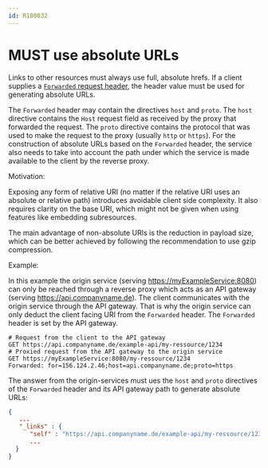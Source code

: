 ```yaml
---
id: R100032
---
```


# MUST use absolute URLs

Links to other resources must always use full, absolute hrefs. If a client supplies
a [`Forwarded` request header](./must-support-forwarded-header.md), the
header value must be used for generating absolute URLs.

The `Forwarded` header may contain the directives `host` and `proto`. The `host` directive contains the `Host` request
field as received by the proxy that forwarded the request.
The `proto` directive contains the protocol that was used to make the request to the proxy (usually `http` or `https`).
For the construction of absolute URLs based on the `Forwarded` header, the service also needs to take into account the path under which the service is made available to the client by the reverse proxy.

Motivation:

Exposing any form of relative URI (no matter if the relative URI uses an absolute or relative path) introduces avoidable client side complexity.
It also requires clarity on the base URI, which might not be given when using features like embedding subresources.

The main advantage of non-absolute URIs is the reduction in payload size, which can be better achieved by following the recommendation to use gzip compression.

Example:

In this example the origin service (serving <https://myExampleService:8080>) can only be reached through a reverse proxy which acts as an API gateway (serving <https://api.companyname.de>).
The client communicates with the origin service through the API gateway.
That is why the origin service can only deduct the client facing URI from the `Forwarded` header.
The `Forwarded` header is set by the API gateway.

```http request
# Request from the client to the API gateway
GET https://api.companyname.de/example-api/my-ressource/1234
# Proxied request from the API gateway to the origin service
GET https://myExampleService:8080/my-ressource/1234
Forwarded: for=156.124.2.46;host=api.companyname.de;proto=https
```

The answer from the origin-services must ues the `host` and `proto` directives of the `Forwarded` header and its API
gateway path to generate absolute URLs:

```json
{
   ...
   "_links" : {
      "self" : "https://api.companyname.de/example-api/my-ressource/1234",
      ...
  }
}
```
